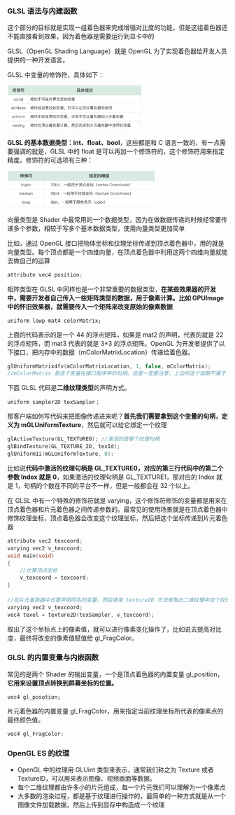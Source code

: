 ### GLSL 语法与内建函数 ###

这个部分的目标就是实现一组着色器来完成增强对比度的功能，但是这组着色器还不能直接看到效果，因为着色器是需要运行到显卡中的

GLSL（OpenGL Shading Language）就是 OpenGL 为了实现着色器给开发人员提供的一种开发语言。

GLSL 中变量的修饰符，具体如下：

<img src="../images/1703e04fd6c27993cbb8d9e94bfa9a1e.png" alt="img" style="zoom:30%;" />

**GLSL 的基本数据类型：int、float、bool**，这些都是和 C 语言一致的，有一点需要强调的就是，GLSL 中的 float 是可以再加一个修饰符的，这个修饰符用来指定精度。修饰符的可选项有三种：

<img src="../images/349c929770ff5f73aa312edf86216yy7.png" alt="img" style="zoom:33%;" />

向量类型是 Shader 中最常用的一个数据类型，因为在做数据传递的时候经常要传递多个参数，相较于写多个基本数据类型，使用向量类型更加简单

比如，通过 OpenGL 接口把物体坐标和纹理坐标传递到顶点着色器中，用的就是向量类型。每个顶点都是一个四维向量，在顶点着色器中利用这两个四维向量就能去做自己的运算

```c
attribute vec4 position;
```

矩阵类型在 GLSL 中同样也是一个非常重要的数据类型，**在某些效果器的开发中，需要开发者自己传入一些矩阵类型的数据，用于像素计算。比如 GPUImage 中的怀旧效果器，就需要传入一个矩阵来改变原始的像素数据**

```
uniform lowp mat4 colorMatrix;
```

上面的代码表示的是一个 44 的浮点矩阵，如果是 mat2 的声明，代表的就是 22 的浮点矩阵，而 mat3 代表的就是 3*3 的浮点矩阵。OpenGL 为开发者提供了以下接口，把内存中的数据（mColorMatrixLocation）传递给着色器。

```c
glUniformMatrix4fv(mColorMatrixLocation, 1, false, mColorMatrix);
//mColorMatrix 是这个变量在接口程序中的句柄。这里一定要注意，上边的这个函数不属于 GLSL 部分，而是属于客户端代码
```

下面 GLSL 代码是**二维纹理类型**的声明方式。

```
uniform sampler2D texSampler；
```

那客户端如何写代码来把图像传递进来呢？**首先我们需要拿到这个变量的句柄，定义为 mGLUniformTexture**，然后就可以给它绑定一个纹理

```c
glActiveTexture(GL_TEXTURE0); //激活的是哪个纹理句柄
glBindTexture(GL_TEXTURE_2D, texId);
glUniform1i(mGLUniformTexture, 0);
```

比如说**代码中激活的纹理句柄是 GL_TEXTURE0，对应的第三行代码中的第二个参数 Index 就是 0**，如果激活的纹理句柄是 GL_TEXTURE1，那对应的 Index 就是 1，句柄的个数在不同的平台不一样，但是一般都会在 32 个以上。

在 GLSL 中有一个特殊的修饰符就是 varying，这个修饰符修饰的变量都是用来在顶点着色器和片元着色器之间传递参数的。最常见的使用场景就是在顶点着色器中修饰纹理坐标，顶点着色器会改变这个纹理坐标，然后把这个坐标传递到片元着色器

```c
attribute vec2 texcoord;
varying vec2 v_texcoord;
void main(void)
{
    //计算顶点坐标
    v_texcoord = texcoord;
}

//在片元着色器中也要声明同名的变量，然后使用 texture2D 方法来取出二维纹理中这个纹理坐标点上的纹理像素值
varying vec2 v_texcoord;
vec4 texel = texture2D(texSampler, v_texcoord);
```

取出了这个坐标点上的像素值，就可以进行像素变化操作了，比如说去提高对比度，最终将改变的像素值赋值给 gl_FragColor。

### GLSL 的内置变量与内嵌函数 ###

常见的是两个 Shader 的输出变量，一个是顶点着色器的内置变量 gl_position，**它用来设置顶点转换到屏幕坐标的位置。**

```
vec4 gl_posotion;
```

片元着色器的内置变量 gl_FragColor，用来指定当前纹理坐标所代表的像素点的最终颜色值。

```c
vec4 gl_FragColor;
```



### OpenGL ES 的纹理 ###

* OpenGL 中的纹理用 GLUint 类型来表示，通常我们称之为 Texture 或者 TextureID，可以用来表示图像、视频画面等数据。
* 每个二维纹理都由许多小的片元组成，每一个片元我们可以理解为一个像素点
* 大多数的渲染过程，都是基于纹理进行操作的，最简单的一种方式就是从一个图像文件加载数据，然后上传到显存中构造成一个纹理















